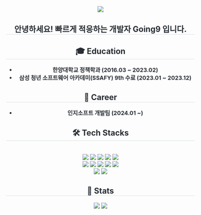 <div align="center">
    <img src="https://capsule-render.vercel.app/api?type=waving&color=gradient&height=240&text=Going9&animation=&fontColor=000000&fontSize=70" />
</div>

<div align="center">
    <h2 style="border-bottom: 1px solid #d8dee4; color: #282d33;">안녕하세요! 빠르게 적응하는 개발자 Going9 입니다.</h2>
</div>

<!-- Education Section -->
<div align="center">
    <h2 style="border-bottom: 1px solid #d8dee4; color: #282d33;">🎓 Education</h2>
    <div style="font-weight: 700; font-size: 15px; text-align: center; color: #282d33;">
        <ul>
            <li>한양대학교 정책학과 (2016.03 ~ 2023.02)</li>
            <li>삼성 청년 소프트웨어 아카데미(SSAFY) 9th 수료 (2023.01 ~ 2023.12)</li>
        </ul>
    </div>
</div>

<!-- Career Section -->
<div align="center">
    <h2 style="border-bottom: 1px solid #d8dee4; color: #282d33;">💼 Career</h2>
    <div style="font-weight: 700; font-size: 15px; text-align: center; color: #282d33;">
        <ul>
            <li>인지소프트 개발팀 (2024.01 ~)</li>
        </ul>
    </div>
</div>

<!-- Tech Stacks Section -->
<div align="center">
    <h2 style="border-bottom: 1px solid #d8dee4; color: #282d33;">🛠️ Tech Stacks</h2><br>
    <div style="margin: 0 auto; text-align: center;">
        <img src="https://img.shields.io/badge/Spring Boot-6DB33F?style=flat-square&logo=Spring Boot&logoColor=white">
        <img src="https://img.shields.io/badge/Oracle-F80000?style=flat-square&logo=Oracle&logoColor=white">
        <img src="https://img.shields.io/badge/Vue.js-4FC08D?style=flat-square&logo=Vue.js&logoColor=white">
        <img src="https://img.shields.io/badge/Docker-2496ED?style=flat-square&logo=Docker&logoColor=white">
        <img src="https://img.shields.io/badge/Git-F05032?style=flat-square&logo=Git&logoColor=white"><br/>
        <img src="https://img.shields.io/badge/Amazon AWS-232F3E?style=flat-square&logo=Amazon AWS&logoColor=white">
        <img src="https://img.shields.io/badge/Amazon S3-569A31?style=flat-square&logo=Amazon S3&logoColor=white">
        <img src="https://img.shields.io/badge/HTML5-E34F26?style=flat-square&logo=HTML5&logoColor=white">
        <img src="https://img.shields.io/badge/Github-181717?style=flat-square&logo=Github&logoColor=white">
        <img src="https://img.shields.io/badge/Java-007396?style=flat-square&logo=Java&logoColor=white"><br/>
        <img src="https://img.shields.io/badge/Linux-FCC624?style=flat-square&logo=Linux&logoColor=white">
        <img src="https://img.shields.io/badge/MySQL-4479A1?style=flat-square&logo=MySQL&logoColor=white">
    </div>
</div>

<!-- Stats Section -->
<div align="center">
    <h2 style="border-bottom: 1px solid #d8dee4; color: #282d33;">🏅 Stats</h2>
    <div align="center">
        <img src="https://github-readme-stats.vercel.app/api?username=Going9&custom_title=Going9's Github Stat&bg_color=180,000000,&title_color=000000&text_color=000000" />
        <img src="https://github-readme-stats.vercel.app/api/top-langs/?username=Going9&layout=compact&bg_color=180,000000,&title_color=000000&text_color=000000" />
